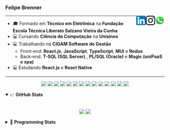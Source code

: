 <h3>Felipe Brenner</h3>

<a href="https://api.whatsapp.com/send?phone=5551995585968" target="_blank" rel="nofollow"><img align="right" width="30rem" src="./assets/whatsapp.png" alt="Whatsapp: +55 51995585968"/></a>
<a href="https://www.instagram.com/felipeobrenner/" target="_blank" rel="nofollow"><img align="right" width="30rem" src="./assets/instagram.png" alt="Instagram: @felipeobrenner"/></a>
<a href="https://www.linkedin.com/in/felipe-de-oliveira-brenner/" target="_blank" rel="nofollow"><img align="right" width="30rem" src="./assets/linkedin.png" alt="LinkedIn: @felipe-de-oliveira-brenner"/></a>

---

- 🎓 Formado em **Técnico em Eletrônica** na **Fundação Escola Técnica Liberato Salzano Vieira da Cunha**
- 💻 Cursando **Ciência da Computação** na **Unisinos**
- 💻 Trabalhando na **CIGAM Software de Gestão**
  - Front-end: **React.js**, **JavaScript**, **TypeScript**, **MUI** e **Redux**
  - Back-end: **T-SQL (SQL Server)** , **PL/SQL (Oracle)** e **Magic (uniPaaS e xpa)**
- 💻 Estudando **React.js** e **React Native**

---

<p align='center'>
  <img width="35rem" src="https://cdn.jsdelivr.net/gh/devicons/devicon/icons/react/react-original.svg" />
  <img width="35rem" src="https://cdn.jsdelivr.net/gh/devicons/devicon/icons/javascript/javascript-plain.svg" />
  <img width="35rem" src="https://cdn.jsdelivr.net/gh/devicons/devicon/icons/typescript/typescript-plain.svg" />
  <img width="35rem" src="https://cdn.jsdelivr.net/gh/devicons/devicon/icons/materialui/materialui-plain.svg" />
  <img width="35rem" src="https://cdn.jsdelivr.net/gh/devicons/devicon/icons/redux/redux-original.svg" />
  <img width="35rem" src="https://cdn.jsdelivr.net/gh/devicons/devicon/icons/css3/css3-plain.svg" />
  <img width="35rem" src="https://cdn.jsdelivr.net/gh/devicons/devicon/icons/html5/html5-plain.svg" />
  <img width="35rem" src="https://cdn.jsdelivr.net/gh/devicons/devicon/icons/vscode/vscode-original.svg" />
  <img width="35rem" src="https://cdn.jsdelivr.net/gh/devicons/devicon/icons/git/git-original.svg" />
  <img width="35rem" src="https://cdn.jsdelivr.net/gh/devicons/devicon/icons/yarn/yarn-original.svg" />
  <img width="35rem" src="https://cdn.jsdelivr.net/gh/devicons/devicon/icons/npm/npm-original-wordmark.svg" />
  <img width="35rem" src="https://cdn.jsdelivr.net/gh/devicons/devicon/icons/microsoftsqlserver/microsoftsqlserver-plain.svg" />
  <img width="35rem" src="https://cdn.jsdelivr.net/gh/devicons/devicon/icons/oracle/oracle-original.svg" />
  <img width="35rem" src="https://cdn.jsdelivr.net/gh/devicons/devicon/icons/ubuntu/ubuntu-plain.svg" />
</p>

<details open>
  <summary>📈 <b>GitHub Stats</b></summary>
  <br>
  <p align="center">
  <img src="https://github-readme-stats.vercel.app/api?username=felipebrenner&show_icons=true&theme=dark"/>
  <img src="https://github-readme-stats.vercel.app/api/top-langs/?username=felipebrenner&layout=compact&theme=dark">
  </p>

</details>

<details>
  <summary>🤖 <b>Programming Stats</b></summary>
  <br/>

  <!--START_SECTION:waka-->
![Code Time](http://img.shields.io/badge/Code%20Time-0%20secs-blue)

**🐱 My GitHub Data** 

> 🏆 182 Contributions in the Year 2022
 > 
> 📦 195.9 kB Used in GitHub's Storage 
 > 
> 🚫 Not Opted to Hire
 > 
> 📜 23 Public Repositories 
 > 
> 🔑 2 Private Repositories  
 > 
**I'm a Night 🦉** 

```text
🌞 Morning    66 commits     ███░░░░░░░░░░░░░░░░░░░░░░   15.03% 
🌆 Daytime    131 commits    ███████░░░░░░░░░░░░░░░░░░   29.84% 
🌃 Evening    236 commits    █████████████░░░░░░░░░░░░   53.76% 
🌙 Night      6 commits      ░░░░░░░░░░░░░░░░░░░░░░░░░   1.37%

```
📅 **I'm Most Productive on Tuesday** 

```text
Monday       68 commits     ███░░░░░░░░░░░░░░░░░░░░░░   15.49% 
Tuesday      85 commits     ████░░░░░░░░░░░░░░░░░░░░░   19.36% 
Wednesday    73 commits     ████░░░░░░░░░░░░░░░░░░░░░   16.63% 
Thursday     59 commits     ███░░░░░░░░░░░░░░░░░░░░░░   13.44% 
Friday       49 commits     ██░░░░░░░░░░░░░░░░░░░░░░░   11.16% 
Saturday     21 commits     █░░░░░░░░░░░░░░░░░░░░░░░░   4.78% 
Sunday       84 commits     ████░░░░░░░░░░░░░░░░░░░░░   19.13%

```


📊 **This Week I Spent My Time On** 

```text
💬 Programming Languages: 
TypeScript               5 hrs 28 mins       ██████████░░░░░░░░░░░░░░░   40.1% 
Swift                    4 hrs 32 mins       ████████░░░░░░░░░░░░░░░░░   33.22% 
JavaScript               1 hr 53 mins        ███░░░░░░░░░░░░░░░░░░░░░░   13.85% 
C++                      49 mins             █░░░░░░░░░░░░░░░░░░░░░░░░   5.99% 
JSON                     27 mins             ░░░░░░░░░░░░░░░░░░░░░░░░░   3.36%

🔥 Editors: 
VS Code                  13 hrs 40 mins      █████████████████████████   100.0%

🐱‍💻 Projects: 
www_CGFrontEnd           7 hrs 28 mins       █████████████░░░░░░░░░░░░   54.63% 
exercicios-swift         4 hrs 28 mins       ████████░░░░░░░░░░░░░░░░░   32.7% 
2022-1-Processamento-Graf46 mins             █░░░░░░░░░░░░░░░░░░░░░░░░   5.64% 
PG2022-1                 29 mins             █░░░░░░░░░░░░░░░░░░░░░░░░   3.65% 
www_CGFrontTemplate      6 mins              ░░░░░░░░░░░░░░░░░░░░░░░░░   0.74%

💻 Operating System: 
Linux                    13 hrs 40 mins      █████████████████████████   100.0%

```

**I Mostly Code in TypeScript** 

```text
TypeScript               9 repos             ████████░░░░░░░░░░░░░░░░░   34.62% 
JavaScript               4 repos             ███░░░░░░░░░░░░░░░░░░░░░░   15.38% 
Java                     3 repos             ███░░░░░░░░░░░░░░░░░░░░░░   11.54% 
CSS                      2 repos             ██░░░░░░░░░░░░░░░░░░░░░░░   7.69% 
Assembly                 1 repo              █░░░░░░░░░░░░░░░░░░░░░░░░   3.85%

```



 Last Updated on 29/05/2022 03:34:46 UTC
<!--END_SECTION:waka-->
</details>
